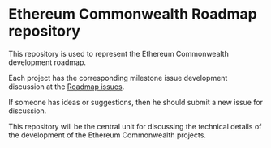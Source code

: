 # Ethereum Commonwealth Roadmap repository

This repository is used to represent the Ethereum Commonwealth development roadmap.

Each project has the corresponding milestone issue development discussion at the [Roadmap issues](https://github.com/EthereumCommonwealth/Roadmap/issues).

If someone has ideas or suggestions, then he should submit a new issue for discussion.

This repository will be the central unit for discussing the technical details of the development of the Ethereum Commonwealth projects.
